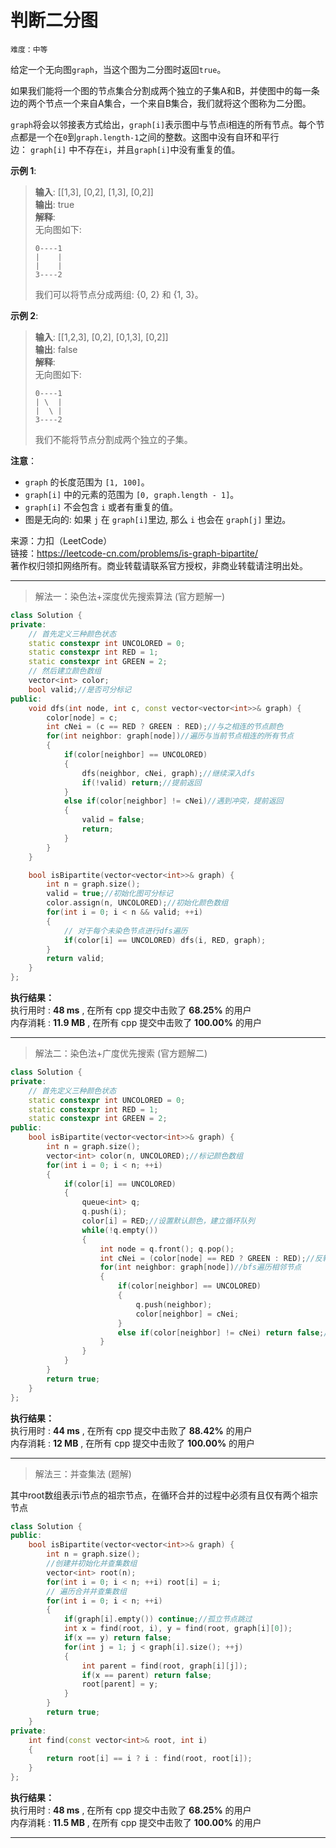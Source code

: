 # 判断二分图 #  
`难度：中等` 

给定一个无向图`graph`，当这个图为二分图时返回`true`。  

如果我们能将一个图的节点集合分割成两个独立的子集A和B，并使图中的每一条边的两个节点一个来自A集合，一个来自B集合，我们就将这个图称为二分图。  

`graph`将会以邻接表方式给出，`graph[i]`表示图中与节点i相连的所有节点。每个节点都是一个在`0`到`graph.length-1`之间的整数。这图中没有自环和平行边： `graph[i]` 中不存在`i`，并且`graph[i]`中没有重复的值。  

**示例 1**:  
>**输入**: [[1,3], [0,2], [1,3], [0,2]]  
>**输出**: true  
>**解释**:   
>无向图如下:  
>```  
>0----1  
>|    |  
>|    |  
>3----2  
>```  
>我们可以将节点分成两组: {0, 2} 和 {1, 3}。  

**示例 2**:  
>**输入**: [[1,2,3], [0,2], [0,1,3], [0,2]]  
>**输出**: false  
>**解释**:   
>无向图如下:  
>```  
>0----1  
>| \  |  
>|  \ |  
>3----2  
>```  
>我们不能将节点分割成两个独立的子集。  

**注意**：  
- `graph` 的长度范围为 `[1, 100]`。  
- `graph[i]` 中的元素的范围为 `[0, graph.length - 1]`。  
- `graph[i]` 不会包含 `i` 或者有重复的值。  
- 图是无向的: 如果 `j` 在 `graph[i]`里边, 那么 `i` 也会在 `graph[j]` 里边。  

来源：力扣（LeetCode）  
链接：https://leetcode-cn.com/problems/is-graph-bipartite/  
著作权归领扣网络所有。商业转载请联系官方授权，非商业转载请注明出处。  

---  
>解法一：染色法+深度优先搜索算法 (官方题解一)  

```C++  
class Solution {
private:
    // 首先定义三种颜色状态
    static constexpr int UNCOLORED = 0;
    static constexpr int RED = 1;
    static constexpr int GREEN = 2;
    // 然后建立颜色数组
    vector<int> color;
    bool valid;//是否可分标记
public:
    void dfs(int node, int c, const vector<vector<int>>& graph) {
        color[node] = c;
        int cNei = (c == RED ? GREEN : RED);//与之相连的节点颜色
        for(int neighbor: graph[node])//遍历与当前节点相连的所有节点
        {
            if(color[neighbor] == UNCOLORED)
            {
                dfs(neighbor, cNei, graph);//继续深入dfs
                if(!valid) return;//提前返回
            }
            else if(color[neighbor] != cNei)//遇到冲突，提前返回
            {
                valid = false;
                return;
            }
        }
    }

    bool isBipartite(vector<vector<int>>& graph) {
        int n = graph.size();
        valid = true;//初始化图可分标记
        color.assign(n, UNCOLORED);//初始化颜色数组
        for(int i = 0; i < n && valid; ++i)
        {
            // 对于每个未染色节点进行dfs遍历
            if(color[i] == UNCOLORED) dfs(i, RED, graph);
        }
        return valid;
    }
};
```  

**执行结果：**  
执行用时 : **48 ms** , 在所有 cpp 提交中击败了 **68.25%** 的用户  
内存消耗 : **11.9 MB** , 在所有 cpp 提交中击败了 **100.00%** 的用户  

---  
>解法二：染色法+广度优先搜索 (官方题解二)  

```C++  
class Solution {
private:
    // 首先定义三种颜色状态
    static constexpr int UNCOLORED = 0;
    static constexpr int RED = 1;
    static constexpr int GREEN = 2;
public:
    bool isBipartite(vector<vector<int>>& graph) {
        int n = graph.size();
        vector<int> color(n, UNCOLORED);//标记颜色数组
        for(int i = 0; i < n; ++i)
        {
            if(color[i] == UNCOLORED)
            {
                queue<int> q;
                q.push(i);
                color[i] = RED;//设置默认颜色，建立循环队列
                while(!q.empty())
                {
                    int node = q.front(); q.pop();
                    int cNei = (color[node] == RED ? GREEN : RED);//反转颜色
                    for(int neighbor: graph[node])//bfs遍历相邻节点
                    {
                        if(color[neighbor] == UNCOLORED)
                        {
                            q.push(neighbor);
                            color[neighbor] = cNei;
                        }
                        else if(color[neighbor] != cNei) return false;//遇到冲突返回
                    }
                }
            }
        }
        return true;
    }
};
```  

**执行结果：**  
执行用时 : **44 ms** , 在所有 cpp 提交中击败了 **88.42%** 的用户  
内存消耗 : **12 MB** , 在所有 cpp 提交中击败了 **100.00%** 的用户  

---  
>解法三：并查集法 (题解)  

其中root数组表示i节点的祖宗节点，在循环合并的过程中必须有且仅有两个祖宗节点  

```C++  
class Solution {
public:
    bool isBipartite(vector<vector<int>>& graph) {
        int n = graph.size();
        //创建并初始化并查集数组
        vector<int> root(n);
        for(int i = 0; i < n; ++i) root[i] = i;
        // 遍历合并并查集数组
        for(int i = 0; i < n; ++i)
        {
            if(graph[i].empty()) continue;//孤立节点跳过
            int x = find(root, i), y = find(root, graph[i][0]);
            if(x == y) return false;
            for(int j = 1; j < graph[i].size(); ++j)
            {
                int parent = find(root, graph[i][j]);
                if(x == parent) return false;
                root[parent] = y;
            }
        }
        return true;
    }
private:
    int find(const vector<int>& root, int i)
    {
        return root[i] == i ? i : find(root, root[i]);
    }
};
```  

**执行结果：**  
执行用时 : **48 ms** , 在所有 cpp 提交中击败了 **68.25%** 的用户  
内存消耗 : **11.5 MB** , 在所有 cpp 提交中击败了 **100.00%** 的用户  

---  